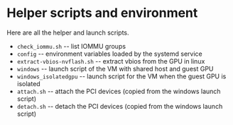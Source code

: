 # Helper scripts and environment
Here are all the helper and launch scripts.
- `check_iommu.sh` -- list IOMMU groups
- `config` -- environment variables loaded by the systemd service
- `extract-vbios-nvflash.sh` -- extract vbios from the GPU in linux
- `windows` -- launch script of the VM with shared host and guest GPU
- `windows_isolatedgpu` -- launch script for the VM when the guest GPU is isolated
- `attach.sh` -- attach the PCI devices (copied from the windows launch script)
- `detach.sh` -- detach the PCI devices (copied from the windows launch script)
